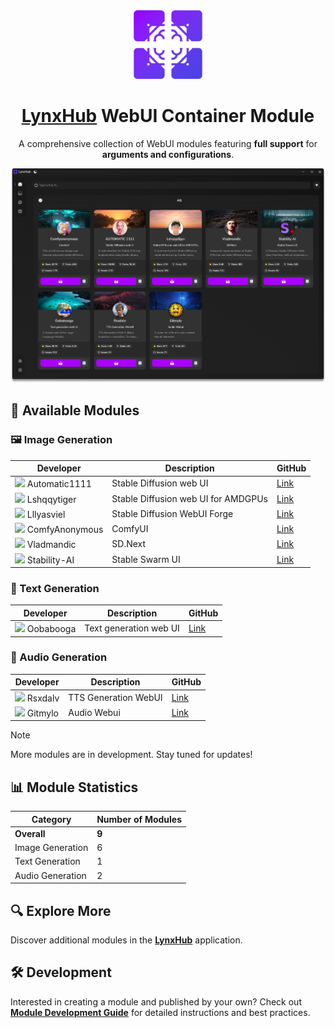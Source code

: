 <div align="center">

<img height="110" src="resources/lynxhub_icon.png">

# [LynxHub](https://github.com/KindaBrazy/LynxHub) WebUI Container Module

A comprehensive collection of WebUI modules featuring **full support** for **arguments and configurations**.

<img src="resources/screenshot.png">

</div>

## 🚀 Available Modules

### 🖼️ Image Generation

| Developer                                                                                         | Description                         | GitHub                                                               |
|---------------------------------------------------------------------------------------------------|-------------------------------------|----------------------------------------------------------------------|
| <img height='20' src="https://avatars.githubusercontent.com/u/20920490?s=20&v=4"> Automatic1111   | Stable Diffusion web UI             | [Link](https://github.com/AUTOMATIC1111/stable-diffusion-webui)      |
| <img height='20' src="https://avatars.githubusercontent.com/u/39524005?s=20&v=4"> Lshqqytiger     | Stable Diffusion web UI for AMDGPUs | [Link](https://github.com/lshqqytiger/stable-diffusion-webui-amdgpu) |
| <img height='20' src="https://avatars.githubusercontent.com/u/19834515?v=4"> Lllyasviel           | Stable Diffusion WebUI Forge        | [Link](https://github.com/lllyasviel/stable-diffusion-webui-forge)   |
| <img height='20' src="https://avatars.githubusercontent.com/u/121283862?s=20&v=4"> ComfyAnonymous | ComfyUI                             | [Link](https://github.com/comfyanonymous/ComfyUI)                    |
| <img height='20' src="https://avatars.githubusercontent.com/u/57876960?s=20&v=4"> Vladmandic      | SD.Next                             | [Link](https://github.com/vladmandic/automatic)                      |
| <img height='20' src="https://avatars.githubusercontent.com/u/100950301?s=20&v=4"> Stability-AI   | Stable Swarm UI                     | [Link](https://github.com/Stability-AI/StableSwarmUI)                |

### 📝 Text Generation

| Developer                                                                                    | Description            | GitHub                                                     |
|----------------------------------------------------------------------------------------------|------------------------|------------------------------------------------------------|
| <img height='20' src="https://avatars.githubusercontent.com/u/112222186?s=20&v=4"> Oobabooga | Text generation web UI | [Link](https://github.com/oobabooga/text-generation-webui) |

### 🎵 Audio Generation

| Developer                                                                                 | Description          | GitHub                                                  |
|-------------------------------------------------------------------------------------------|----------------------|---------------------------------------------------------|
| <img height='20' src="https://avatars.githubusercontent.com/u/6757283?s=20&v=4"> Rsxdalv  | TTS Generation WebUI | [Link](https://github.com/rsxdalv/tts-generation-webui) |
| <img height='20' src="https://avatars.githubusercontent.com/u/36931363?s=20&v=4"> Gitmylo | Audio Webui          | [Link](https://github.com/gitmylo/audio-webui)          |

> [!Note]
>
> More modules are in development. Stay tuned for updates!

## 📊 Module Statistics

| Category         | Number of Modules |
|------------------|-------------------|
| **Overall**      | **9**             |
| Image Generation | 6                 |
| Text Generation  | 1                 |
| Audio Generation | 2                 |

## 🔍 Explore More

Discover additional modules in the **[LynxHub](https://github.com/kindaBrazy/lynxhub)** application.

## 🛠️ Development

Interested in creating a module and published by your own?
Check out **[Module Development Guide](https://github.com/KindaBrazy/LynxHub-Module-Guide)** for
detailed instructions and best practices.
